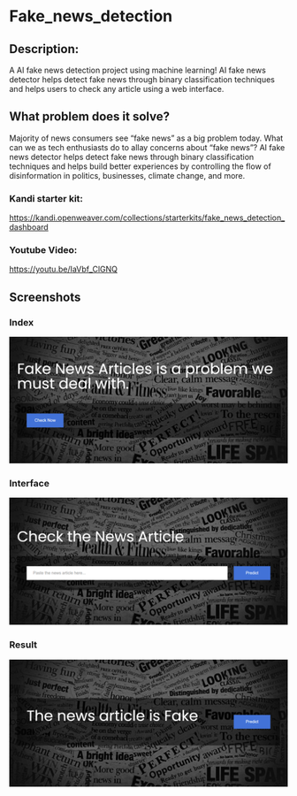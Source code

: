 # Fake_news_detection



## Description:

A AI fake news detection project using machine learning!  AI fake news detector helps detect fake news through binary classification techniques and helps users to check any article using a web interface.

## What problem does it solve? 

Majority of news consumers see “fake news” as a big problem today. What can we as tech enthusiasts do to allay concerns about “fake news”?  AI fake news detector helps detect fake news through binary classification techniques and helps build better experiences by controlling the flow of disinformation in politics, businesses, climate change, and more.


### Kandi starter kit:

https://kandi.openweaver.com/collections/starterkits/fake_news_detection_dashboard

### Youtube Video:

https://youtu.be/IaVbf_ClGNQ

## Screenshots

### Index
![Main](images/main.png)

### Interface
![Interface](images/interface.png)

### Result
![Result](images/result.png)
